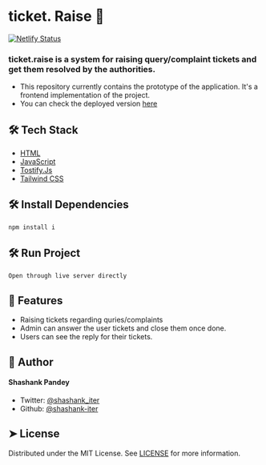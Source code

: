 # ticket. Raise 👋
[![Netlify Status](https://api.netlify.com/api/v1/badges/126b719b-78b2-40b2-a998-155ab4ea472c/deploy-status)](https://app.netlify.com/sites/ticketraise/deploys)
### ticket.raise is a system for raising query/complaint tickets and get them resolved by the authorities. 
* This repository currently contains the prototype of the application. It's a frontend implementation of the project.
* You can check the deployed version [here](https://ticketraise.netlify.app/index.html)
## 🛠️ Tech Stack
- [HTML](https://reactjs.org/)
- [JavaScript](https://nextjs.org/)
- [Tostify.Js](https://www.typescriptlang.org/)
- [Tailwind CSS](https://tailwindcss.com/)
## 🛠️ Install Dependencies    
```bash
npm install i
```
        
## 🛠️ Run Project 
```bash
Open through live server directly
```

## 🧐 Features    
- Raising tickets regarding quries/complaints
- Admin can answer the user tickets and close them once done.
- Users can see the reply for their tickets.
        
          
## 🙇 Author
#### Shashank Pandey
- Twitter: [@shashank_iter](https://twitter.com/shashank_iter)
- Github: [@shashank-iter](https://github.com/shashank-iter)
              
## ➤ License
Distributed under the MIT License. See [LICENSE](LICENSE) for more information.
